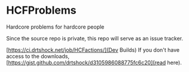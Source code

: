 # HCFProblems
Hardcore problems for hardcore people

Since the source repo is private, this repo will serve as an issue tracker.

[https://ci.drtshock.net/job/HCFactions/](Dev Builds)
If you don't have access to the downloads, [https://gist.github.com/drtshock/d3105986088775fc6c20](read here).
